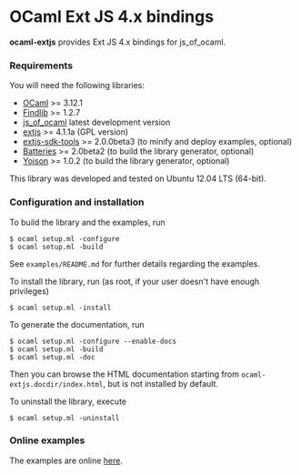 OCaml Ext JS 4.x bindings
=========================

**ocaml-extjs** provides Ext JS 4.x bindings for js_of_ocaml.

### Requirements

You will need the following libraries:

* [OCaml][] >= 3.12.1
* [Findlib][] >= 1.2.7
* [js_of_ocaml][] latest development version
* [extjs][] >= 4.1.1a (GPL version)
* [extjs-sdk-tools][] >= 2.0.0beta3 (to minify and deploy examples, optional)
* [Batteries][] >= 2.0beta2 (to build the library generator, optional)
* [Yojson][] >= 1.0.2 (to build the library generator, optional)

This library was developed and tested on Ubuntu 12.04 LTS (64-bit).

[OCaml]: http://caml.inria.fr/ocaml/release.en.html
[Findlib]: http://projects.camlcity.org/projects/findlib.html/
[js_of_ocaml]: http://ocsigen.org/darcsweb/?r=js_of_ocaml;a=summary
[extjs]: http://www.sencha.com/products/extjs/
[extjs-sdk-tools]: http://www.sencha.com/products/sdk-tools/
[Batteries]: http://batteries.forge.ocamlcore.org/
[Yojson]: http://mjambon.com/yojson.html

### Configuration and installation

To build the library and the examples, run

    $ ocaml setup.ml -configure
    $ ocaml setup.ml -build

See `examples/README.md` for further details regarding the examples.

To install the library, run (as root, if your user doesn't have enough
privileges)

    $ ocaml setup.ml -install

To generate the documentation, run

    $ ocaml setup.ml -configure --enable-docs
    $ ocaml setup.ml -build
    $ ocaml setup.ml -doc

Then you can browse the HTML documentation starting from
`ocaml-extjs.docdir/index.html`, but is not installed by default.

To uninstall the library, execute

    $ ocaml setup.ml -uninstall

### Online examples

The examples are online [here](http://astrada.github.com/ocaml-extjs/).

